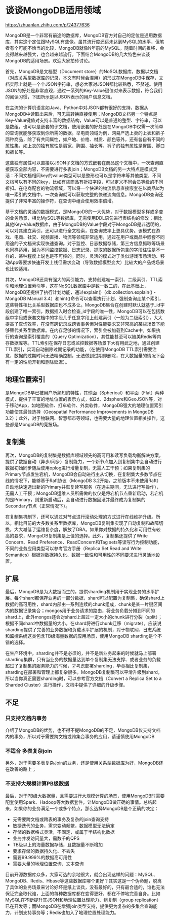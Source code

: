 # 谈谈MongoDB适用领域
https://zhuanlan.zhihu.com/p/24377636

MongoDB是一个非常有前途的数据库，MongoDB官方对自己的定位是通用数据库，其实这个定位跟MySQL有些像。虽其流行度还远未达到MySQL的水平，但笔者有个可能不恰当的比较，MongoDB就像N年前的MySQL，随着时间的推移，会变得越来越强大，也会越来越流行。下面结合MongoDB的几大特色来谈谈MongoDB的适用场景。欢迎大家拍砖讨论。

首先，MongoDB是文档型（Document store）的NoSQL数据库，数据以文档（对应关系型数据库的记录，本文有时候会混用）的形式在MongoDB中保存，文档实际上就是一个个JSON字符串，想必大家对JSON都比较熟悉，不赘述。使用JSON的好处是非常直观，通过一系列的Key-Value键值对来表示数据，符合我们的阅读习惯，下图所示是以JSON表示的用户信息文档。

在主流的计算机语言如Java、Python中对JSON都有很好的支持，数据从MongoDB中读取出来后，可无需转换直接使用；MongoDB文档另一个特点是Key-Value键值对支持丰富的数据结构，Value可以是普通的整型、字符串，可以是数组，也可以是嵌套的子文档，使用嵌套的好处是在MongoDB中仅需一次简单的查询就能够获取到你所需的数据。举电商领域为例，网易严选上卖的上衣和裤子两种商品，除了有共同属性，如产地、价格、材质、颜色等外，还有各自有不同的属性集，如上衣的独有属性是肩宽、胸围、袖长等，裤子的独有属性是臀围、脚口和裤长等。

这些独有属性可以直接以JSON子文档的方式嵌套在商品这个文档中，一次查询直接获取全部内容，不需要进行多表join；MongoDB文档的另一大特点是模式灵活：不同文档相同key的value类型可以是整形也可以是字符串等其他类型，不同文档可以有不同的key，比如有些商品有折扣字段，可以定义不同会员等级的不同折扣。在电商配套的物流领域，可以将一个快递的物流信息直接嵌套在以商品id为唯一索引的文档中，一次查询就可以获取完整的快递流向信息。MongoDB查询还提供了非常丰富的操作符，在查询中组合使用效率倍增。

基于文档的灵活的数据模式，是MongoDB的一大优势，对于数据模型多样或多变的业务场景，相比MySQL等数据库，无需使用DDL语句进行表结构的修改；相比其他Key-Value数据库，由于MongoDB的Value字段对于MongoDB是非透明的，可以对其建立索引，还可以进行全文检索，在查询效率上更具优势。该模式在游戏、电商、社交、视频直播、物流等领域非常适用，通过在用户或商品中嵌套不同用途的子文档来实现快速查询。对于监控、日志数据存储，第三方信息抓取等场景也同样适用，因为不同监控数据、日志记录、抓取的数据所包含的字段往往是不一样的，某种程度上说也是不可控的。同时，灵活的模式对于类似游戏市场活动、移动App等要求快速开发上线但需求变动（导致数据模型变大）比较大的产品或场景也比较适用。

其次，MongoDB还具有强大的索引能力，支持创建唯一索引、二级索引、TTL索引和地理位置索引等，这在NoSQL数据库中是数一数二的，在此基础上，MongoDB还提供了执行计划功能，通过explain()（db.collection.explain() - MongoDB Manual 3.4）和hint()命令可以查看执行计划、强制查询走某个索引，这些特性相比关系型数据库也不成多让。MongoDB集合在创建时默认就基于_id字段创建了唯一索引，数据插入时会检查_id字段的唯一性，MongoDB可以在包括数组中字段或嵌套文档中的字段几乎任意字段上创建索引（一般为二级索引），大大提高了查询效率，在没有跨记录或跨表事务但对性能要求又非常高的某些场景下能够替代关系型数据库。在内存足够的情况下，索引会被加载到Cache中，如果执行的查询是索引覆盖的（Query Optimization），其性能甚至可以媲美Redis等内存数据库等。TTL索引在保存日志或监控数据等场景下大有用武之地，通过创建TTL索引，实现自动删除过期记录的功能，（在使用MongoDB TTL索引需要注意，数据的过期时间无法精确控制，无法做到过期即删除，在大数据量的情况下会有一定的性能开销和删除延迟）。

## 地理位置索引
是MongoDB早已被用户所熟知的特性，其球面（Spherical）和平面（Flat）两种模式，提供了丰富的地址位置的表示方式，如2d、2dsphere和GeoJSON等，对于移动App，如地图软件、打车软件、外卖软件，MongoDB强大的地理位置索引功能使其最佳选择（Geospatial Performance Improvements in MongoDB 3.2）；此外，对于物联网、智慧都市等领域，也需要大量的地理位置相关操作，这些都是MongoDB的竞技场。

## 复制集
再次，MongoDB的复制集是数据库领域领先的高可用和读写负载均衡解决方案，提供了数据自动（异步/同步）复制能力，一个新节点加入到复制集中会自动进行数据初始同步随后使用oplog进行增量复制，无需人工干预；如果复制集的Primary节点发生宕机，MongoDB会自动进行主从切换，在复制集大多数节点在线的情况下，能够基于Raft协议（MongoDB 3.2开始，之前版本不未使用Raft）自动地快速选出新的Primary并恢复读写服务（在选主期间，无法进行写操作），无需人工干预；MongoDB运维人员所需做的仅仅是将宕机节点重新启动，若宕机的是Primary，则重新启动后，会自动进行数据回滚并最终成为复制集的Secondary节点（正常情况下）。

在复制集机制下，还可以通过对节点进行滚动处理的方式进行在线维护升级。所以，相比目前的大多数关系型数据库，MongoDB复制集实现了自动复制和故障切换，大大减低了运维复杂度，解放了DBA。如果你对数据的持久化和可用性有较高的要求，MongoDB复制集是上佳的选择。此外，复制集还提供了Write Concern、Read Preference、ReadConcern和Tag sets等读写行为控制功能，不同的业务应用类型可以参考官方手册（Replica Set Read and Write Semantics）根据对数据持久化、数据一致性和可用性的不同要求进行灵活地设置。

## 扩展
最后，MongoDB是为大数据而生的，提供sharding机制用于实现业务的水平扩展。每个shard都保存业务的一部分数据，shard可以配置为复制集，确保shard上数据的高可用性，shard内部由一系列连续的chunk组成，chunk是某一片键区间内的数据记录集合；mongos用于业务请求的路由，将业务负载分摊到不同的shard上，此外mongos还会对shard上超过一定大小的chunk进行分裂（split）；根据不同shard中数据量的大小，在shard将进行chunk迁移（migrate），应该说sharding提供了完善的业务数据和负载水平扩展的机制，对于物联网、日志系统和监控系统这类包含TB级海量数据的应用场景，使用MongoDB sharding是个不错的选择。

在生产环境中，sharding并不是必须的，并不是新业务起来的时候就马上部署sharding集群，只有当业务的数据量达到单个复制集无法支撑、或者业务的负载超过了复制集的服务能力的时候，才考虑部署sharding，毕竟相比复制集，sharding在部署和管理上都复杂很多。MongoDB复制集可以平滑升级到shard，所以当你真正需要sharding时，可以参考官方文档（Convert a Replica Set to a Sharded Cluster）进行操作，文档中提供了详细的升级步骤。

## 不足
### 只支持文档内事务
介绍了MongoDB的优势，也不得不提MongoDB的不足，MongoDB仅支持文档内的事务，所以对于需要跨文档或跨集合事务的应用，请谨慎使用MongoDB
### 不适合 多表复杂join
另外，对于需要多表复杂Join的业务，还是使用关系型数据库为好，MongoDB还在改善的路上；
### 不支持大规模计算PB级数据
最后，对于PB级大数据量，且需要进行大规模计算的场景，使用MongoDB时需要配套使用Spark、Hadoop等大数据套件，让MongoDB做正确的事情。总结起来，如果你的业务满足一个或多个特点，那么选择MongoDB是个正确的决定：

* 无需要跨文档或跨表的事务及复杂的join查询支持
* 敏捷迭代的业务，需求变动频繁，数据模型无法确定
* 存储的数据格式灵活，不固定，或属于半结构化数据
* 业务并发访问量大，需数千的QPS
* TB级以上的海量数据存储，且数据量不断增加
* 要求存储的数据持久化、不丢失
* 需要99.999%的数据高可用性
* 需要大量的地理位置查询、文本查询

目前开源数据库众多，大家可选的余地很大，就会出现这样的问题：MySQL、MongoDB、Redis、Hbase等这些数据库哪个更好？其实这是一个伪命题，脱离了具体的业务场景来讨论好坏是纸上谈兵，没有最好的，只有最合适的，谁也无法保证完全取代谁，上面的每种数据库都在变得更好，都在不停地完善自身。比如MySQL在不断提升其JSON和地理位置处理能力、组复制（group replication）已在开发等；而MongoDB在增强join类型支持，提供更为复杂的多集合查询能力，计划支持事务等；Redis也加入了地理位置处理能力。 





















